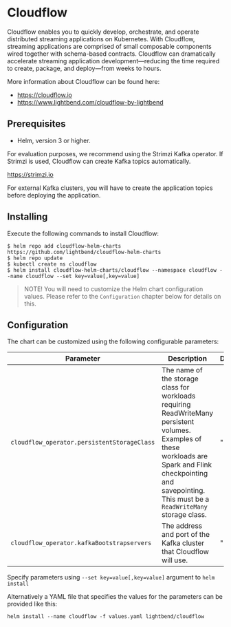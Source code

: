 # Cloudflow 

Cloudflow enables you to quickly develop, orchestrate, and operate distributed streaming applications on Kubernetes. With Cloudflow, streaming applications are comprised of small composable components wired together with schema-based contracts. Cloudflow can dramatically accelerate streaming application development—​reducing the time required to create, package, and deploy—​from weeks to hours.

More information about Cloudflow can be found here:
- https://cloudflow.io
- https://www.lightbend.com/cloudflow-by-lightbend

## Prerequisites

- Helm, version 3 or higher.

For evaluation purposes, we recommend using the Strimzi Kafka operator. If Strimzi is used, Cloudflow can create Kafka topics automatically.

https://strimzi.io

For external Kafka clusters, you will have to create the application topics before deploying the application.

## Installing

Execute the following commands to install Cloudflow:

```
$ helm repo add cloudflow-helm-charts https://github.com/lightbend/cloudflow-helm-charts 
$ helm repo update
$ kubectl create ns cloudflow
$ helm install cloudflow-helm-charts/cloudflow --namespace cloudflow --name cloudflow --set key=value[,key=value]
```

>NOTE! You will need to customize the Helm chart configuration values. Please refer to the `Configuration` chapter below for details on this.

## Configuration

The chart can be customized using the following configurable parameters:

| Parameter                       | Description                                                     | Default                      |
| ------------------------------- | ----------------------------------------------------------------| -----------------------------|
| `cloudflow_operator.persistentStorageClass` | The name of the storage class for workloads requiring ReadWriteMany persistent volumes. Examples of these workloads are Spark and Flink checkpointing and savepointing. This must be a `ReadWriteMany` storage class. | ""  |
| `cloudflow_operator.kafkaBootstrapservers` | The address and port of the Kafka cluster that Cloudflow will use. | ""  |

Specify parameters using `--set key=value[,key=value]` argument to `helm install`

Alternatively a YAML file that specifies the values for the parameters can be provided like this:

    helm install --name cloudflow -f values.yaml lightbend/cloudflow
